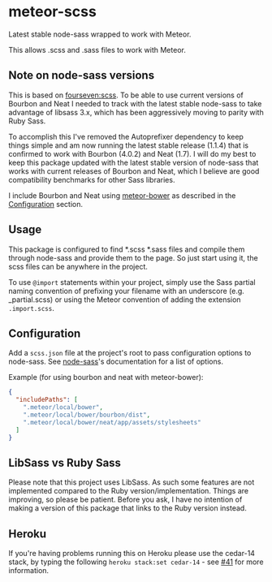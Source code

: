 meteor-scss
===========

Latest stable node-sass wrapped to work with Meteor.

This allows .scss and .sass files to work with Meteor.

## Note on node-sass versions

This is based on [fourseven:scss](https://github.com/fourseven/meteor-scss). To be able to use current versions of Bourbon and Neat I needed to track with the latest stable node-sass to take advantage of libsass 3.x, which has been aggressively moving to parity with Ruby Sass.

To accomplish this I've removed the Autoprefixer dependency to keep things simple and am now running the latest stable release (1.1.4) that is confirmed to work with Bourbon (4.0.2) and Neat (1.7). I will do my best to keep this package updated with the latest stable version of node-sass that works with current releases of Bourbon and Neat, which I believe are good compatibility benchmarks for other Sass libraries.

I include Bourbon and Neat using [meteor-bower](https://github.com/mquandalle/meteor-bower/) as described in the [Configuration]() section.


## Usage

This package is configured to find *.scss *.sass files and compile them through node-sass and provide them to the page. So just start using it, the scss files can be anywhere in the project.

To use `@import` statements within your project, simply use the Sass partial naming convention of prefixing your filename with an underscore (e.g. _partial.scss) or using the Meteor convention of adding the extension `.import.scss`.


## Configuration

Add a `scss.json` file at the project's root to pass configuration options to node-sass. See [node-sass](https://github.com/sass/node-sass)'s documentation for a list of options.

Example (for using bourbon and neat with meteor-bower):

```json
{
  "includePaths": [
    ".meteor/local/bower",
    ".meteor/local/bower/bourbon/dist",
    ".meteor/local/bower/neat/app/assets/stylesheets"
  ]
}
```


## LibSass vs Ruby Sass

Please note that this project uses LibSass. As such some features are not implemented compared to the Ruby version/implementation. Things are improving, so please be patient. Before you ask, I have no intention of making a version of this package that links to the Ruby version instead.


## Heroku

If you're having problems running this on Heroku please use the cedar-14 stack, by typing the following `heroku stack:set cedar-14` - see [#41](https://github.com/fourseven/meteor-scss/issues/41) for more information.
